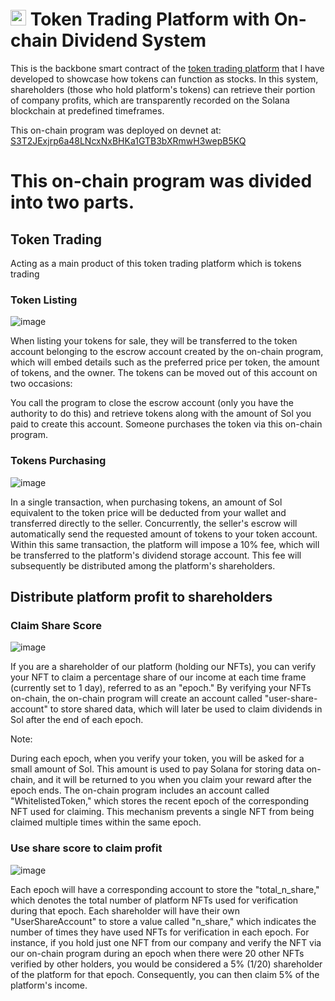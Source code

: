 # <img src="https://cryptologos.cc/logos/solana-sol-logo.png?v=025" with="25" height="25"> Token Trading Platform with On-chain Dividend System

This is the backbone smart contract of the [token trading platform](https://s3t-trade.vercel.app/) that I have developed to showcase how tokens can function as stocks. In this system, shareholders (those who hold platform's tokens) can retrieve their portion of company profits, which are transparently recorded on the Solana blockchain at predefined timeframes.

This on-chain program was deployed on devnet at: [S3T2JExjrp6a48LNcxNxBHKa1GTB3bXRmwH3wepB5KQ](https://solscan.io/account/S3T2JExjrp6a48LNcxNxBHKa1GTB3bXRmwH3wepB5KQ?cluster=devnet)

# This on-chain program was divided into two parts.

## Token Trading
Acting as a main product of this token trading platform which is tokens trading

### Token Listing

![image](https://github.com/KKQanT/ft-trading/assets/71139706/1f035c2c-ee7a-445b-90f5-9701c9e87863)


When listing your tokens for sale, they will be transferred to the token account belonging to the escrow account created by the on-chain program, which will embed details such as the preferred price per token, the amount of tokens, and the owner. The tokens can be moved out of this account on two occasions:

You call the program to close the escrow account (only you have the authority to do this) and retrieve tokens along with the amount of Sol you paid to create this account.
Someone purchases the token via this on-chain program.

### Tokens Purchasing

![image](https://github.com/KKQanT/ft-trading/assets/71139706/0d2ce665-c1ba-4511-8d35-998e60d57a70)

In a single transaction, when purchasing tokens, an amount of Sol equivalent to the token price will be deducted from your wallet and transferred directly to the seller. Concurrently, the seller's escrow will automatically send the requested amount of tokens to your token account. Within this same transaction, the platform will impose a 10% fee, which will be transferred to the platform's dividend storage account. This fee will subsequently be distributed among the platform's shareholders.

## Distribute platform profit to shareholders

### Claim Share Score

![image](https://github.com/KKQanT/ft-trading/assets/71139706/5aa0945c-df73-408c-afe3-4d91c71eacd7)

If you are a shareholder of our platform (holding our NFTs), you can verify your NFT to claim a percentage share of our income at each time frame (currently set to 1 day), referred to as an "epoch." By verifying your NFTs on-chain, the on-chain program will create an account called "user-share-account" to store shared data, which will later be used to claim dividends in Sol after the end of each epoch.

Note:

During each epoch, when you verify your token, you will be asked for a small amount of Sol. This amount is used to pay Solana for storing data on-chain, and it will be returned to you when you claim your reward after the epoch ends.
The on-chain program includes an account called "WhitelistedToken," which stores the recent epoch of the corresponding NFT used for claiming. This mechanism prevents a single NFT from being claimed multiple times within the same epoch.

### Use share score to claim profit

![image](https://github.com/KKQanT/ft-trading/assets/71139706/8b070353-d414-4ea9-90f9-8c157e00f92d)

Each epoch will have a corresponding account to store the "total_n_share," which denotes the total number of platform NFTs used for verification during that epoch. Each shareholder will have their own "UserShareAccount" to store a value called "n_share," which indicates the number of times they have used NFTs for verification in each epoch. For instance, if you hold just one NFT from our company and verify the NFT via our on-chain program during an epoch when there were 20 other NFTs verified by other holders, you would be considered a 5% (1/20) shareholder of the platform for that epoch. Consequently, you can then claim 5% of the platform's income.
